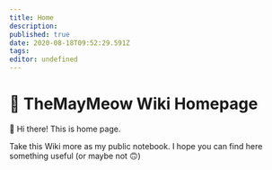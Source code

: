 ```yaml
---
title: Home
description: 
published: true
date: 2020-08-18T09:52:29.591Z
tags: 
editor: undefined
---
```


# 💜 TheMayMeow Wiki Homepage

👋 Hi there! This is home page.

Take this Wiki more as my public notebook. I hope you can find here something useful (or maybe not 🙃)